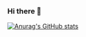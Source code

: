 ### Hi there 👋

[![Anurag's GitHub stats](https://github-readme-stats.vercel.app/api?username=youngsdog)](https://github.com/anuraghazra/github-readme-stats)

<!--
**Youngsdog/Youngsdog** is a ✨ _special_ ✨ repository because its `README.md` (this file) appears on your GitHub profile.

Here are some ideas to get you started:

- 🔭 I’m currently working on ...
- 🌱 I’m currently learning ...
- 👯 I’m looking to collaborate on ...
- 🤔 I’m looking for help with ...
- 💬 Ask me about ...
- 📫 How to reach me: ...
- 😄 Pronouns: ...
- ⚡ Fun fact: ...
-->
